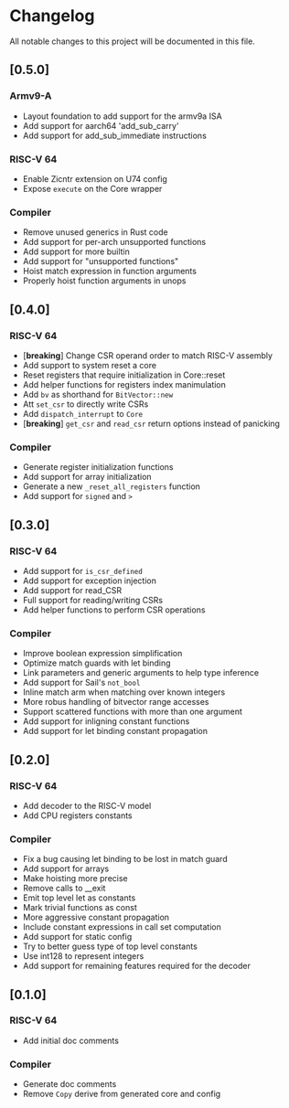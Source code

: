 # Changelog

All notable changes to this project will be documented in this file.

## [0.5.0]

### Armv9-A

- Layout foundation to add support for the armv9a ISA
- Add support for aarch64 'add_sub_carry'
- Add support for add_sub_immediate instructions

### RISC-V 64

- Enable Zicntr extension on U74 config
- Expose `execute` on the Core wrapper

### Compiler

- Remove unused generics in Rust code
- Add support for per-arch unsupported functions
- Add support for more builtin
- Add support for "unsupported functions"
- Hoist match expression in function arguments
- Properly hoist function arguments in unops

## [0.4.0]

### RISC-V 64

- [**breaking**] Change CSR operand order to match RISC-V assembly
- Add support to system reset a core
- Reset registers that require initialization in Core::reset
- Add helper functions for registers index manimulation
- Add `bv` as shorthand for `BitVector::new`
- Att `set_csr` to directly write CSRs
- Add `dispatch_interrupt` to `Core`
- [**breaking**] `get_csr` and `read_csr` return options instead of panicking

### Compiler

- Generate register initialization functions
- Add support for array initialization
- Generate a new `_reset_all_registers` function
- Add support for `signed` and `>`

## [0.3.0]

### RISC-V 64

- Add support for `is_csr_defined`
- Add support for exception injection
- Add support for read_CSR
- Full support for reading/writing CSRs
- Add helper functions to perform CSR operations

### Compiler

- Improve boolean expression simplification
- Optimize match guards with let binding
- Link parameters and generic arguments to help type inference
- Add support for Sail's `not_bool`
- Inline match arm when matching over known integers
- More robus handling of bitvector range accesses
- Support scattered functions with more than one argument
- Add support for inligning constant functions
- Add support for let binding constant propagation

## [0.2.0]

### RISC-V 64

- Add decoder to the RISC-V model
- Add CPU registers constants

### Compiler

- Fix a bug causing let binding to be lost in match guard
- Add support for arrays
- Make hoisting more precise
- Remove calls to __exit
- Emit top level let as constants
- Mark trivial functions as const
- More aggressive constant propagation
- Include constant expressions in call set computation
- Add support for static config
- Try to better guess type of top level constants
- Use int128 to represent integers
- Add support for remaining features required for the decoder

## [0.1.0]

### RISC-V 64

- Add initial doc comments

### Compiler

- Generate doc comments
- Remove `Copy` derive from generated core and config

<!-- generated by git-cliff -->
